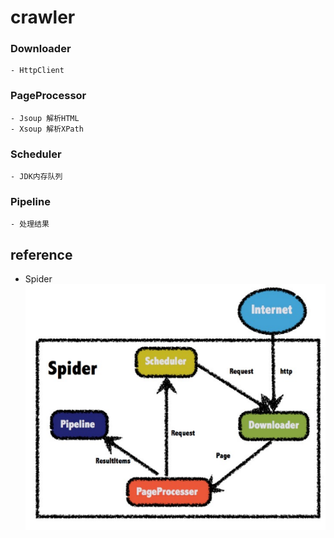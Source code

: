 # crawler
### Downloader
    - HttpClient
### PageProcessor
    - Jsoup 解析HTML
    - Xsoup 解析XPath
### Scheduler
    - JDK内存队列
### Pipeline
    - 处理结果

## reference
- Spider 
![img.png](static/img.png)
